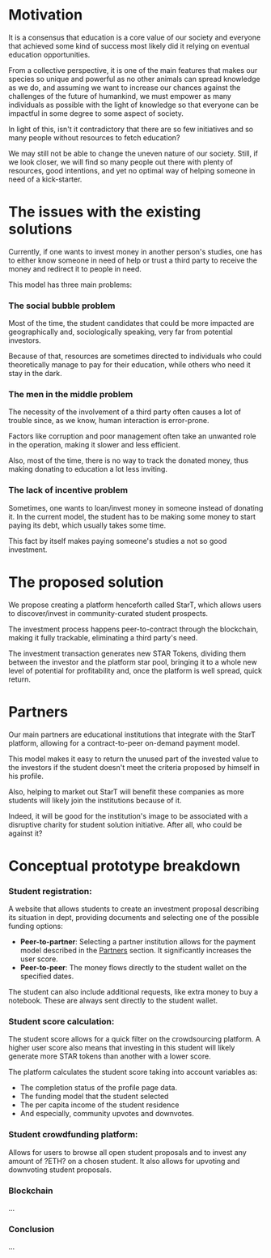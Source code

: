 # Motivation

It is a consensus that education is a core value of our society and everyone that achieved some kind of success most
likely did it relying on eventual education opportunities.

From a collective perspective, it is one of the main features that makes our species so unique and powerful as no other
animals can spread knowledge as we do, and assuming we want to increase our chances against the challenges of the future
of humankind, we must empower as many individuals as possible with the light of knowledge so that everyone can be
impactful in some degree to some aspect of society.

In light of this, isn't it contradictory that there are so few initiatives and so many people without resources to fetch
education?

We may still not be able to change the uneven nature of our society. Still, if we look closer, we will find so many
people out there with plenty of resources, good intentions, and yet no optimal way of helping someone in need of a
kick-starter.

# The issues with the existing solutions

Currently, if one wants to invest money in another person's studies, one has to either know someone in need of help or
trust a third party to receive the money and redirect it to people in need.

This model has three main problems:

### The social bubble problem

Most of the time, the student candidates that could be more impacted are geographically and, sociologically speaking,
very far from potential investors.

Because of that, resources are sometimes directed to individuals who could theoretically manage to pay for their
education, while others who need it stay in the dark.

### The men in the middle problem

The necessity of the involvement of a third party often causes a lot of trouble since, as we know, human interaction is
error-prone.

Factors like corruption and poor management often take an unwanted role in the operation, making it slower and less
efficient.

Also, most of the time, there is no way to track the donated money, thus making donating to education a lot less
inviting.

### The lack of incentive problem

Sometimes, one wants to loan/invest money in someone instead of donating it. In the current model, the student has to be
making some money to start paying its debt, which usually takes some time.

This fact by itself makes paying someone's studies a not so good investment.

# The proposed solution

We propose creating a platform henceforth called StarT, which allows users to discover/invest in community-curated
student prospects.

The investment process happens peer-to-contract through the blockchain, making it fully trackable, eliminating a third
party's need.

The investment transaction generates new STAR Tokens, dividing them between the investor and the platform star pool,
bringing it to a whole new level of potential for profitability and, once the platform is well spread, quick return.

# Partners

Our main partners are educational institutions that integrate with the StarT platform, allowing for a contract-to-peer
on-demand payment model.

This model makes it easy to return the unused part of the invested value to the investors if the student doesn't meet
the criteria proposed by himself in his profile.

Also, helping to market out StarT will benefit these companies as more students will likely join the institutions
because of it.

Indeed, it will be good for the institution's image to be associated with a disruptive charity for student solution
initiative. After all, who could be against it?

# Conceptual prototype breakdown

### Student registration:

A website that allows students to create an investment proposal describing its situation in dept, providing documents
and selecting one of the possible funding options:

- **Peer-to-partner**: Selecting a partner institution allows for the payment model described in
  the [Partners](#markdown-header-partners) section. It significantly increases the user score.
- **Peer-to-peer**: The money flows directly to the student wallet on the specified dates.

The student can also include additional requests, like extra money to buy a notebook. These are always sent directly to
the student wallet.

### Student score calculation:

The student score allows for a quick filter on the crowdsourcing platform. A higher user score also means that investing
in this student will likely generate more STAR tokens than another with a lower score.

The platform calculates the student score taking into account variables as:
- The completion status of the profile page data. 
- The funding model that the student selected 
- The per capita income of the student residence 
- And especially, community upvotes and downvotes.

### Student crowdfunding platform:

Allows for users to browse all open student proposals and to invest any amount of ?ETH? on a chosen student. It also allows for upvoting and downvoting student proposals.

### Blockchain

...


### Conclusion

...
